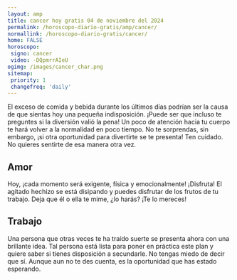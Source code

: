 ```yaml
---
layout: amp
title: cancer hoy gratis 04 de noviembre del 2024 
permalink: /horoscopo-diario-gratis/amp/cancer/
normallink: /horoscopo-diario-gratis/cancer/
home: FALSE
horoscopo:
 signo: cancer
 video: -DQpmrrAIeU
ogimg: /images/cancer_char.png
sitemap:
 priority: 1
 changefreq: 'daily'
---
```



El exceso de comida y bebida durante los últimos días podrían ser la causa de que sientas hoy una pequeña indisposición. ¡Puede ser que incluso te preguntes si la diversión valió la pena! Un poco de atención hacia tu cuerpo te hará volver a la normalidad en poco tiempo. No te sorprendas, sin embargo, ¡si otra oportunidad para divertirte se te presenta! Ten cuidado. No quieres sentirte de esa manera otra vez.

## Amor

Hoy, ¡cada momento será exigente, física y emocionalmente! ¡Disfruta! El agitado hechizo se está disipando y puedes disfrutar de los frutos de tu trabajo. Deja que él o ella te mime, ¿lo harás? ¡Te lo mereces!

## Trabajo

Una persona que otras veces te ha traído suerte se presenta ahora con una brillante idea. Tal persona está lista para poner en práctica este plan y quiere saber si tienes disposición a secundarle. No tengas miedo de decir que sí. Aunque aun no te des cuenta, es la oportunidad que has estado esperando.